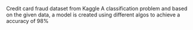 Credit card fraud dataset from Kaggle
A classification problem and based on the given data, a model is created using different algos to achieve a accuracy of 98%

